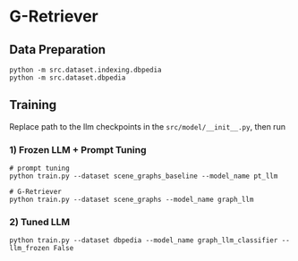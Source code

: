 # G-Retriever

## Data Preparation
```
python -m src.dataset.indexing.dbpedia
python -m src.dataset.dbpedia
```

## Training
Replace path to the llm checkpoints in the `src/model/__init__.py`, then run


### 1) Frozen LLM + Prompt Tuning
```
# prompt tuning
python train.py --dataset scene_graphs_baseline --model_name pt_llm

# G-Retriever
python train.py --dataset scene_graphs --model_name graph_llm
```

### 2) Tuned LLM
```
python train.py --dataset dbpedia --model_name graph_llm_classifier --llm_frozen False
```
